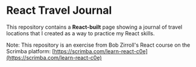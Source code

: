 # React Travel Journal

This repository contains a **React-built** page showing a journal of travel locations that I created as a way to practice my React skills.

Note: This repository is an exercise from Bob Zirroll's React course on the Scrimba platform: [https://scrimba.com/learn-react-c0e](https://scrimba.com/learn-react-c0e)
